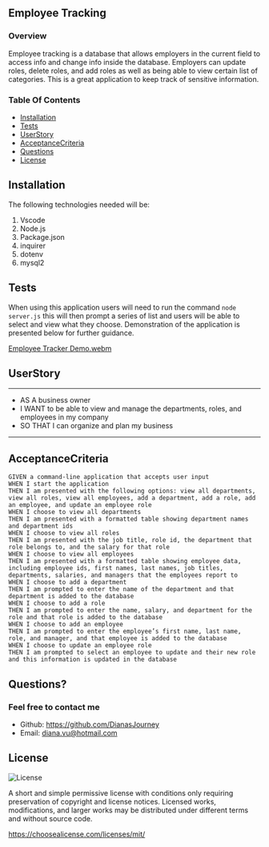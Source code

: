 ## Employee Tracking

### Overview
Employee tracking is a database that allows employers in the current field to access info and change info inside the database. Employers can update roles, delete roles, and add roles as well as being able to view certain list of categories. This is a great application to keep track of sensitive information.

### Table Of Contents
- [Installation](#installation)
- [Tests](#tests)
- [UserStory](#userstory)
- [AcceptanceCriteria](#acceptancecriteria)
- [Questions](#questions)
- [License](#license)


## Installation
The following technologies needed will be:
1. Vscode
2. Node.js
3. Package.json
4. inquirer
5. dotenv
6. mysql2

## Tests
When using this application users will need to run the command `node server.js` this will then prompt a series of list and users will be able to select and view what they choose. Demonstration of the application is presented below for further guidance.

[Employee Tracker Demo.webm](https://user-images.githubusercontent.com/109758045/197096173-47743ce1-33d1-491a-a375-d6ee012241b9.webm)


## UserStory
---
- AS A business owner
- I WANT to be able to view and manage the departments, roles, and employees in my company
- SO THAT I can organize and plan my business
---

## AcceptanceCriteria
```
GIVEN a command-line application that accepts user input
WHEN I start the application
THEN I am presented with the following options: view all departments, view all roles, view all employees, add a department, add a role, add an employee, and update an employee role
WHEN I choose to view all departments
THEN I am presented with a formatted table showing department names and department ids
WHEN I choose to view all roles
THEN I am presented with the job title, role id, the department that role belongs to, and the salary for that role
WHEN I choose to view all employees
THEN I am presented with a formatted table showing employee data, including employee ids, first names, last names, job titles, departments, salaries, and managers that the employees report to
WHEN I choose to add a department
THEN I am prompted to enter the name of the department and that department is added to the database
WHEN I choose to add a role
THEN I am prompted to enter the name, salary, and department for the role and that role is added to the database
WHEN I choose to add an employee
THEN I am prompted to enter the employee’s first name, last name, role, and manager, and that employee is added to the database
WHEN I choose to update an employee role
THEN I am prompted to select an employee to update and their new role and this information is updated in the database
```

## Questions?
### Feel free to contact me
- Github: https://github.com/DianasJourney
- Email: diana.vu@hotmail.com

## License
![License](https://img.shields.io/badge/License-MIT-yellow.svg)

A short and simple permissive license with conditions only requiring preservation of copyright and license notices. Licensed works, modifications, and larger works may be distributed under different terms and without source code.

https://choosealicense.com/licenses/mit/
